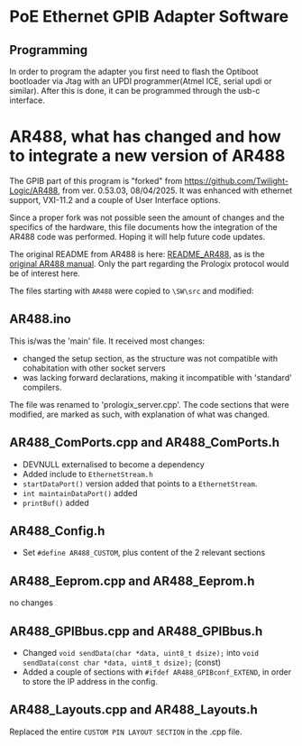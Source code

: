 # PoE Ethernet GPIB Adapter Software

## Programming

In order to program the adapter you first need to flash the Optiboot bootloader via Jtag with an UPDI programmer(Atmel ICE, serial updi or similar).
After this is done, it can be programmed through the usb-c interface.

# AR488, what has changed and how to integrate a new version of AR488

The GPIB part of this program is "forked" from https://github.com/Twilight-Logic/AR488, from ver. 0.53.03, 08/04/2025. It was enhanced with ethernet support, VXI-11.2 and a couple of User Interface options.

Since a proper fork was not possible seen the amount of changes and the specifics of the hardware, this file documents how the integration of the AR488 code was performed. Hoping it will help future code updates.

The original README from AR488 is here: [README_AR488](README_AR488.md), as is the [original AR488 manual](AR488-manual.pdf). Only the part regarding the Prologix protocol would be of interest here.

The files starting with `AR488` were copied to `\SW\src` and modified:

## AR488.ino

This is/was the 'main' file. It received most changes:

* changed the setup section, as the structure was not compatible with cohabitation with other socket servers
* was lacking forward declarations, making it incompatible with 'standard' compilers.

The file was renamed to 'prologix_server.cpp'. The code sections that were modified, are marked as such, with explanation of what was changed.

## AR488_ComPorts.cpp and AR488_ComPorts.h

* DEVNULL externalised to become a dependency
* Added include to `EthernetStream.h`
* `startDataPort()` version added that points to a `EthernetStream`.
* `int maintainDataPort()` added
* `printBuf()` added

## AR488_Config.h

* Set `#define AR488_CUSTOM`, plus content of the 2 relevant sections

## AR488_Eeprom.cpp and AR488_Eeprom.h

no changes

## AR488_GPIBbus.cpp and AR488_GPIBbus.h

* Changed `void sendData(char *data, uint8_t dsize);` into `void sendData(const char *data, uint8_t dsize);`  (const)
* Added a couple of sections with `#ifdef AR488_GPIBconf_EXTEND`, in order to store the IP address in the config.

## AR488_Layouts.cpp and AR488_Layouts.h

Replaced the entire `CUSTOM PIN LAYOUT SECTION` in the .cpp file.
